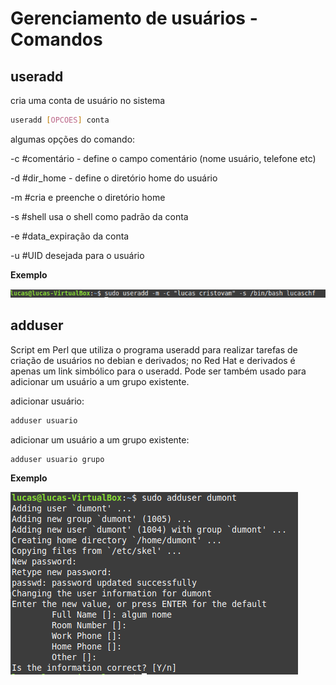 # Gerenciamento de usuários - Comandos

## useradd

cria uma conta de usuário no sistema

````bash
useradd [OPCOES] conta
````

algumas opções do comando:

-c  #comentário - define o campo comentário (nome usuário, telefone etc)

-d #dir_home - define o diretório home do usuário  

-m #cria e preenche o diretório home

-s #shell  usa o shell como padrão da conta

-e #data_expiração da conta

-u #UID desejada para o usuário

**Exemplo**

![](https://github.com/lucaschf/administration-and-management-of-computer-networks/blob/main/images/user-management/useradd-example.png)

## adduser

Script em Perl que utiliza o programa useradd para realizar tarefas de criação de usuários no debian e derivados; no Red Hat e derivados é apenas um link simbólico para o useradd. Pode ser também usado para adicionar um usuário a um grupo existente.

adicionar usuário:

`````bash
adduser usuario
`````

adicionar um usuário a um grupo existente:

````bash
adduser usuario grupo
````

**Exemplo**

![](https://github.com/lucaschf/administration-and-management-of-computer-networks/blob/main/images/user-management/adduser-example.png)